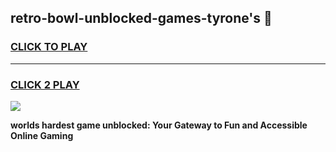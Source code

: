 
## retro-bowl-unblocked-games-tyrone's 👋
<h3>
<a href="https://premium.freeplayer.one?title=retro-bowl-unblocked-games-tyrone's&ref=14F">CLICK TO PLAY</a></h3>
<hr>

<h3>
<a href="https://premium.freeplayer.one?title=retro-bowl-unblocked-games-tyrone's&ref=14F">CLICK 2 PLAY</a>
  
</h3>

<a href="https://premium.freeplayer.one?title=retro-bowl-unblocked-games-tyrone's&ref=12F/"><img src="https://clearcache.store/games.png"></a>


**worlds hardest game unblocked: Your Gateway to Fun and Accessible Online Gaming**
